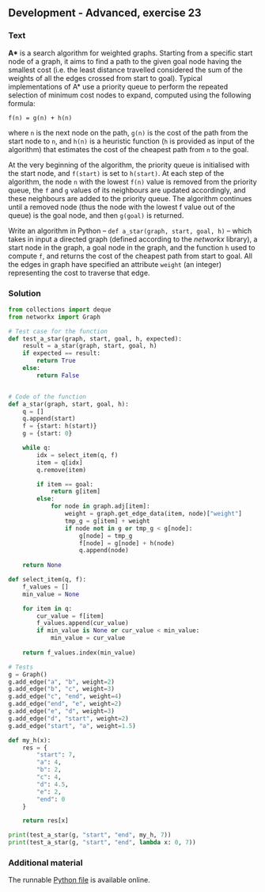 ## Development - Advanced, exercise 23

### Text
**A\*** is a search algorithm for weighted graphs. Starting from a specific start node of a graph, it aims to find a path to the given goal node having the smallest cost (i.e. the least distance travelled considered the sum of the weights of all the edges crossed from start to goal). Typical implementations of A* use a priority queue to perform the repeated selection of minimum cost nodes to expand, computed using the following formula: 

```
f(n) = g(n) + h(n)
```

where `n` is the next node on the path, `g(n)` is the cost of the path from the start node to `n`, and `h(n)` is a heuristic function (`h` is provided as input of the algorithm) that estimates the cost of the cheapest path from `n` to the goal.

At the very beginning of the algorithm, the priority queue is initialised with the start node, and `f(start)` is set to `h(start)`. At each step of the algorithm, the node `n` with the lowest `f(n)` value is removed from the priority queue, the `f` and `g` values of its neighbours are updated accordingly, and these neighbours are added to the priority queue. The algorithm continues until a removed node (thus the node with the lowest f value out of the queue) is the goal node, and then `g(goal)` is returned. 

Write an algorithm in Python – `def a_star(graph, start, goal, h)` – which takes in input a directed graph (defined according to the *networkx* library), a start node in the graph, a goal node in the graph, and the function `h` used to compute `f`, and returns the cost of the cheapest path from start to goal. All the edges in graph have specified an attribute `weight` (an integer) representing the cost to traverse that edge.


### Solution
```python
from collections import deque
from networkx import Graph

# Test case for the function
def test_a_star(graph, start, goal, h, expected):
    result = a_star(graph, start, goal, h)
    if expected == result:
        return True
    else:
        return False


# Code of the function
def a_star(graph, start, goal, h):
    q = []
    q.append(start)
    f = {start: h(start)}
    g = {start: 0}

    while q:
        idx = select_item(q, f)
        item = q[idx]
        q.remove(item)

        if item == goal:
            return g[item]
        else:
            for node in graph.adj[item]:
                weight = graph.get_edge_data(item, node)["weight"]
                tmp_g = g[item] + weight
                if node not in g or tmp_g < g[node]:
                    g[node] = tmp_g
                    f[node] = g[node] + h(node)
                    q.append(node)
            
    return None

def select_item(q, f):
    f_values = []
    min_value = None

    for item in q:
        cur_value = f[item]
        f_values.append(cur_value)
        if min_value is None or cur_value < min_value:
            min_value = cur_value
        
    return f_values.index(min_value)

# Tests
g = Graph()
g.add_edge("a", "b", weight=2)
g.add_edge("b", "c", weight=3)
g.add_edge("c", "end", weight=4)
g.add_edge("end", "e", weight=2)
g.add_edge("e", "d", weight=3)
g.add_edge("d", "start", weight=2)
g.add_edge("start", "a", weight=1.5)

def my_h(x):
    res = {
        "start": 7,
        "a": 4,
        "b": 2,
        "c": 4,
        "d": 4.5,
        "e": 2,
        "end": 0
    }

    return res[x]

print(test_a_star(g, "start", "end", my_h, 7))
print(test_a_star(g, "start", "end", lambda x: 0, 7))
``` 

### Additional material
The runnable [Python file](exercise_23.py) is available online.
